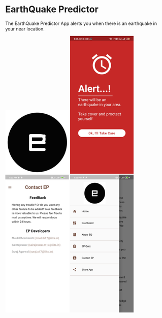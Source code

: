 # EarthQuake Predictor
The EarthQuake Predictor App alerts you when there is an earthquake in your near location.

<img width="200" alt="EQ Predictor" src="/assets/images/icon.png">
<img width="200" alt="EQ Predictor" src="/screenshots/alert_screen.jpg">
<img width="200" alt="EQ Predictor" src="/screenshots/contact_us.jpg">
<img width="200" alt="EQ Predictor" src="/screenshots/drawer.jpg">

